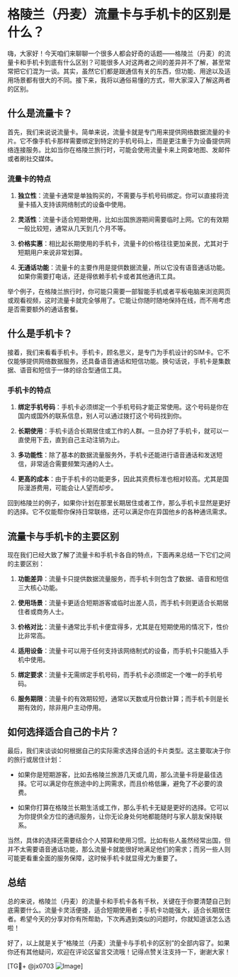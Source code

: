 # 格陵兰（丹麦）流量卡与手机卡的区别是什么？

嗨，大家好！今天咱们来聊聊一个很多人都会好奇的话题——格陵兰（丹麦）的流量卡和手机卡到底有什么区别？可能很多人对这两者之间的差异并不了解，甚至常常把它们混为一谈。其实，虽然它们都是跟通信有关的东西，但功能、用途以及适用场景都有很大的不同。接下来，我将以通俗易懂的方式，带大家深入了解这两者的区别。

## 什么是流量卡？

首先，我们来说说流量卡。简单来说，流量卡就是专门用来提供网络数据流量的卡片。它不像手机卡那样需要绑定到特定的手机号码上，而是更注重于为设备提供网络连接服务。比如当你在格陵兰旅行时，可能会使用流量卡来上网查地图、发邮件或者刷社交媒体。

### 流量卡的特点

1. **独立性**：流量卡通常是单独购买的，不需要与手机号码绑定。你可以直接将流量卡插入支持该网络制式的设备中使用。
   
2. **灵活性**：流量卡适合短期使用，比如出国旅游期间需要临时上网。它的有效期一般比较短，通常从几天到几个月不等。

3. **价格实惠**：相比起长期使用的手机卡，流量卡的价格往往更加亲民，尤其对于短期用户来说非常划算。

4. **无通话功能**：流量卡的主要作用是提供数据流量，所以它没有语音通话功能。如果你需要打电话，还是得依赖手机卡或者其他通讯工具。

举个例子，在格陵兰旅行时，你可能只需要一部智能手机或者平板电脑来浏览网页或观看视频，这时流量卡就完全够用了。它能让你随时随地保持在线，而不用考虑是否需要额外的通话套餐。

## 什么是手机卡？

接着，我们来看看手机卡。手机卡，顾名思义，是专门为手机设计的SIM卡。它不仅能够提供网络数据服务，还具备语音通话和短信功能。换句话说，手机卡是集数据、语音和短信于一体的综合型通信工具。

### 手机卡的特点

1. **绑定手机号码**：手机卡必须绑定一个手机号码才能正常使用。这个号码是你在国内或国外的联系信息，别人可以通过拨打这个号码找到你。

2. **长期使用**：手机卡适合长期居住或工作的人群。一旦办好了手机卡，就可以一直使用下去，直到自己主动注销为止。

3. **多功能性**：除了基本的数据流量服务外，手机卡还能进行语音通话和发送短信，非常适合需要频繁沟通的人士。

4. **更高的成本**：由于手机卡的功能更多，因此其资费标准也相对较高。尤其是国际漫游费用，可能会让人望而却步。

回到格陵兰的例子，如果你计划在那里长期居住或者工作，那么手机卡显然是更好的选择。它不仅能帮你保持日常联络，还可以满足你在异国他乡的各种通讯需求。

## 流量卡与手机卡的主要区别

现在我们已经大致了解了流量卡和手机卡各自的特点，下面再来总结一下它们之间的主要区别：

1. **功能差异**：流量卡只提供数据流量服务，而手机卡则包含了数据、语音和短信三大核心功能。

2. **使用场景**：流量卡更适合短期游客或临时出差人员，而手机卡则更适合长期居住者或商务人士。

3. **价格对比**：流量卡通常比手机卡便宜得多，尤其是在短期使用的情况下，性价比非常高。

4. **适用设备**：流量卡可以用于任何支持该网络制式的设备，而手机卡只能插入手机中使用。

5. **绑定要求**：流量卡无需绑定手机号码，而手机卡必须绑定一个唯一的手机号码。

6. **服务期限**：流量卡的有效期较短，通常以天数或月份数计算；而手机卡则是长期有效的，除非用户主动停用。

## 如何选择适合自己的卡片？

最后，我们来谈谈如何根据自己的实际需求选择合适的卡片类型。这主要取决于你的旅行或居住计划：

- 如果你是短期游客，比如去格陵兰旅游几天或几周，那么流量卡将是最佳选择。它可以满足你在旅途中的上网需求，而且价格低廉，避免了不必要的浪费。

- 如果你打算在格陵兰长期生活或工作，那么手机卡无疑是更好的选择。它可以为你提供全方位的通讯服务，让你无论身处何地都能随时与家人朋友保持联系。

当然，具体的选择还需要结合个人预算和使用习惯。比如有些人虽然经常出国，但并不太需要语音通话功能，那么流量卡就能很好地满足他们的需求；而另一些人则可能更看重全面的服务保障，这时候手机卡就显得尤为重要了。

## 总结

总的来说，格陵兰（丹麦）的流量卡和手机卡各有千秋，关键在于你要清楚自己到底需要什么。流量卡灵活便捷，适合短期使用者；手机卡功能强大，适合长期居住者。希望今天的分享对你有所帮助，下次再遇到类似的问题时，你就知道该怎么选啦！

好了，以上就是关于“格陵兰（丹麦）流量卡与手机卡的区别”的全部内容了。如果你还有其他疑问，欢迎在评论区留言交流哦！记得点赞关注支持一下，谢谢大家！

[TG💪+ @jx0703 ![Image](https://github.com/user-attachments/assets/dbca1d08-cadb-493c-b0ec-ad6f7a83f270)]